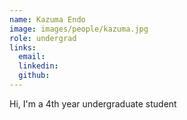 ```yaml
---
name: Kazuma Endo
image: images/people/kazuma.jpg
role: undergrad
links:
  email: 
  linkedin: 
  github: 
---
```


Hi, I'm a 4th year undergraduate student